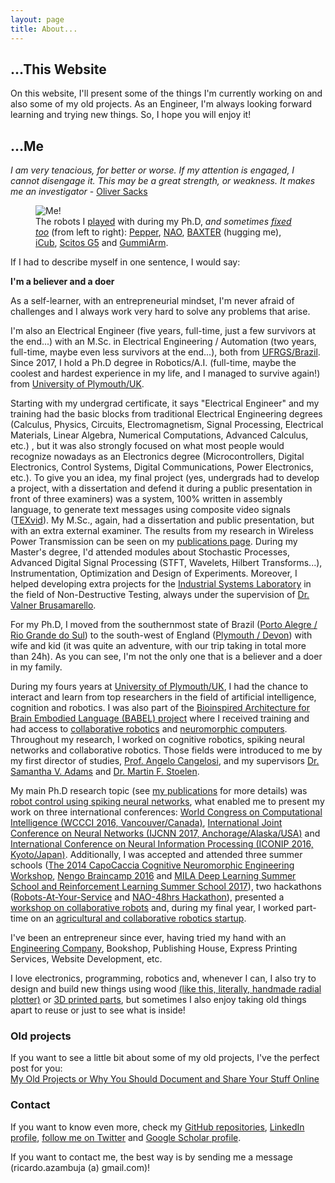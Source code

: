 ```yaml
---
layout: page
title: About...
---
```

## ...This Website
On this website, I'll present some of the things I'm currently working on and also some of my old projects. As an Engineer, I'm always looking forward learning and trying new things. So, I hope you will enjoy it!

<a id="me"></a><!-- Idea from=> http://stackoverflow.com/a/15617813 -->
## ...Me
<div class="message">
<i>I am very tenacious, for better or worse. If my attention is engaged, I cannot disengage it. This may be a great strength, or weakness. It makes me an investigator</i>
- <a href="https://www.scientificamerican.com/article/oliver-sacks-who-depicted-brain-disorder-sufferers-humanity-dies/">Oliver Sacks</a>
</div>

<figure>
  <img src="{{ site.url }}/public/images/me_and_robots_full.jpg?style=centerme" alt="Me!">
  <figcaption>The robots I <a href="https://www.youtube.com/watch?v=ZhhRfQ5l3qE">played</a> with during my Ph.D, <i>and sometimes <a href="{{ site.url }}/public/images/fixing_icub.jpg">fixed too</a></i> (from left to right): <a href="https://www.ald.softbankrobotics.com/en/cool-robots/pepper">Pepper</a>, <a href="https://www.ald.softbankrobotics.com/en/cool-robots/nao">NAO</a>, <a href="http://www.rethinkrobotics.com/baxter/">BAXTER</a> (hugging me), <a href="http://www.icub.org/">iCub</a>, <a href="http://www.metralabs.com/en/research">Scitos G5</a> and <a href="http://mstoelen.github.io/GummiArm/">GummiArm</a>.</figcaption>
</figure>

If I had to describe myself in one sentence, I would say: 

<div class="message">
<b>I'm a believer and a doer</b>
</div>

As a self-learner, with an entrepreneurial mindset, I'm never afraid of challenges and I always work very hard to solve any problems that arise.

I'm also an Electrical Engineer (five years, full-time, just a few survivors at the end...) with an M.Sc. in Electrical Engineering / Automation (two years, full-time, maybe even less survivors at the end...), both from [UFRGS/Brazil](http://www.ufrgs.br/english/home). Since 2017, I hold a Ph.D degree in Robotics/A.I. (full-time, maybe the coolest and hardest experience in my life, and I managed to survive again!) from [University of Plymouth/UK](https://www.plymouth.ac.uk/). 


Starting with my undergrad certificate, it says "Electrical Engineer" and my training had the basic blocks from traditional Electrical Engineering degrees (Calculus, Physics, Circuits, Electromagnetism, Signal Processing, Electrical Materials, Linear Algebra, Numerical Computations, Advanced Calculus, etc.) , but it was also strongly focused on what most people would recognize nowadays as an Electronics degree (Microcontrollers, Digital Electronics, Control Systems, Digital Communications, Power Electronics, etc.). To give you an idea, my final project (yes, undergrads had to develop a project, with a dissertation and defend it during a public presentation in front of three examiners) was a system, 100% written in assembly language, to generate text messages using composite video signals ([TEXvid](https://github.com/ricardodeazambuja/TEXvid)). My M.Sc., again, had a dissertation and public presentation, but with an extra external examiner. The results from my research in Wireless Power Transmission can be seen on my [publications page](../publications/). During my Master's degree, I'd attended modules about Stochastic Processes, Advanced Digital Signal Processing (STFT, Wavelets, Hilbert Transforms...), Instrumentation, Optimization and Design of Experiments. Moreover, I helped developing extra projects for the [Industrial Systems Laboratory](http://www.ufrgs.br/lsi) in the field of Non-Destructive Testing, always under the supervision of [Dr. Valner Brusamarello](https://scholar.google.com/citations?user=TTHTCPoAAAAJ&hl=en).  

For my Ph.D, I moved from the southernmost state of Brazil ([Porto Alegre / Rio Grande do Sul](https://en.wikipedia.org/wiki/Porto_Alegre)) to the south-west of England ([Plymouth / Devon](https://en.wikipedia.org/wiki/Plymouth)) with wife and kid (it was quite an adventure, with our trip taking in total more than 24h). As you can see, I'm not the only one that is a believer and a doer in my family. 

During my fours years at [University of Plymouth/UK](https://www.plymouth.ac.uk/), I had the chance to interact and learn from top researchers in the field of artificial intelligence, cognition and robotics. I was also part of the [Bioinspired Architecture for Brain Embodied Language (BABEL) project](https://www.fose1.plymouth.ac.uk/socem/crns/babel/) where I received training and had access to [collaborative robotics](https://www.rethinkrobotics.com/baxter/) and [neuromorphic computers](http://apt.cs.manchester.ac.uk/projects/SpiNNaker/). Throughout my research, I worked on cognitive robotics, spiking neural networks and collaborative robotics. Those fields were introduced to me by my first director of studies, [Prof. Angelo Cangelosi](https://scholar.google.co.uk/citations?user=NyoHewcAAAAJ&hl=en), and my supervisors [Dr. Samantha V. Adams](https://scholar.google.co.uk/citations?user=wu-z1OgAAAAJ&hl=en) and [Dr. Martin F. Stoelen](https://scholar.google.co.uk/citations?user=MB4egf8AAAAJ&hl=en). 

My main Ph.D research topic (see [my publications](../publications/) for more details) was [robot control using spiking neural networks](https://www.youtube.com/watch?v=4gF7mfjGllA), what enabled me to present my work on three international conferences: [World Congress on Computational Intelligence (WCCCI 2016, Vancouver/Canada)](http://www.wcci2016.org/), [International Joint Conference on Neural Networks (IJCNN 2017, Anchorage/Alaska/USA)](http://www.ijcnn.org/) and [International Conference on Neural Information Processing (ICONIP 2016, Kyoto/Japan)](http://www.apnns.org/ICONIP2016/). Additionally, I was accepted and attended three summer schools ([The 2014 CapoCaccia Cognitive Neuromorphic Engineering Workshop](https://www.capocaccia.cc/), [Nengo Braincamp 2016](https://www.nengo.ai/summerschool.html) and [MILA Deep Learning Summer School and Reinforcement Learning Summer School 2017](https://mila.quebec/en/cours/deep-learning-summer-school-2017/)), two hackathons ([Robots-At-Your-Service](https://devpost.com/software/cura-companion-autonomous-robot-assistant) and [NAO-48hrs Hackathon](https://www.youtube.com/watch?v=_cYu16jrw-w)), presented a [workshop on collaborative robots](https://www.fose1.plymouth.ac.uk/socem/crns/april/plymouth-event/BAXTER%20-%20workshop.pdf) and, during my final year, I worked part-time on an [agricultural and collaborative robotics startup](https://fieldworkrobotics.github.io/).

I've been an entrepreneur since ever, having tried my hand with an [Engineering Company](http://ricardodeazambuja.com/azamec/index_e.html), Bookshop, Publishing House, Express Printing Services, Website Development, etc.

I love electronics, programming, robotics and, whenever I can, I also try to design and build new things using wood [(like this, literally, handmade radial plotter)](../public/images/MyRadialRouter.jpg) or [3D printed parts](http://www.thingiverse.com/ricardodeazambuja/designs), but sometimes I also enjoy taking old things apart to reuse or just to see what is inside!

<a id="old_projects"></a>
### Old projects
If you want to see a little bit about some of my old projects, I've the perfect post for you:  
[My Old Projects or Why You Should Document and Share Your Stuff Online](../projects/2016/12/19/old_projects/)

<a id="contact"></a>
### Contact
If you want to know even more, check my [GitHub repositories](https://github.com/ricardodeazambuja), [LinkedIn profile](https://www.linkedin.com/in/ricardodeazambuja/), [follow me on Twitter](https://twitter.com/rdeazambuja78) and [Google Scholar profile](https://scholar.google.co.uk/citations?user=F8AFA4gAAAAJ).

<p class="message">
If you want to contact me, the best way is by sending me a message (ricardo.azambuja (a) gmail.com)!
</p>
